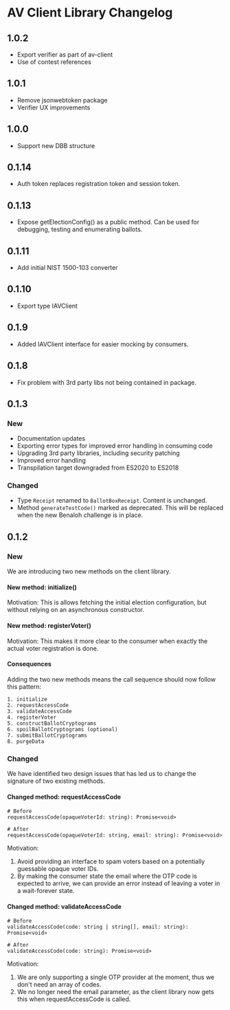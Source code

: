 # AV Client Library Changelog

## 1.0.2
* Export verifier as part of av-client
* Use of contest references

## 1.0.1
* Remove jsonwebtoken package
* Verifier UX improvements

## 1.0.0
* Support new DBB structure

## 0.1.14
* Auth token replaces registration token and session token.

## 0.1.13
* Expose getElectionConfig() as a public method.
Can be used for debugging, testing and enumerating ballots.

## 0.1.11
* Add initial NIST 1500-103 converter

## 0.1.10
* Export type IAVClient

## 0.1.9
* Added IAVClient interface for easier mocking by consumers.


## 0.1.8
* Fix problem with 3rd party libs not being contained in package.

## 0.1.3

### New
* Documentation updates
* Exporting error types for improved error handling in consuming code
* Upgrading 3rd party libraries, including security patching
* Improved error handling
* Transpilation target downgraded from ES2020 to ES2018

### Changed

* Type `Receipt` renamed to `BallotBoxReceipt`. Content is unchanged.
* Method `generateTestCode()` marked as deprecated. This will be replaced when the new Benaloh challenge is in place.


## 0.1.2

### New
We are introducing two new methods on the client library.

#### New method: initialize()
Motivation:
This is allows fetching the  initial election configuration, but without relying on an asynchronous constructor.

#### New method: registerVoter()
Motivation:
This makes it more clear to the consumer when exactly the actual voter registration is done.

#### Consequences

Adding the two new methods means the call sequence should now follow this pattern:

```
1. initialize
2. requestAccessCode
3. validateAccessCode
4. registerVoter
5. constructBallotCryptograms
6. spoilBallotCryptograms (optional)
7. submitBallotCryptograms
8. purgeData
```

### Changed
We have identified two design issues that has led us to change the signature of two existing methods.

#### Changed method: requestAccessCode
```
# Before
requestAccessCode(opaqueVoterId: string): Promise<void>

# After
requestAccessCode(opaqueVoterId: string, email: string): Promise<void>
```

Motivation:
1. Avoid providing an interface to spam voters based on a potentially guessable opaque voter IDs.
2. By making the consumer state the email where the OTP code is expected to arrive, we can provide an error instead of leaving a voter in a wait-forever state.


#### Changed method: validateAccessCode
```
# Before
validateAccessCode(code: string | string[], email: string): Promise<void>

# After
validateAccessCode(code: string): Promise<void>
```

Motivation:
1. We are only supporting a single OTP provider at the moment, thus we don't need an array of codes.
2. We no longer need the email parameter, as the client library now gets this when requestAccessCode is called.
